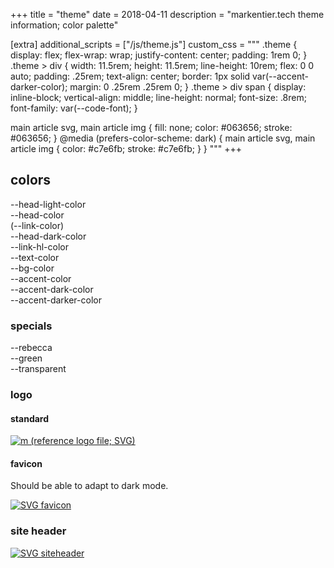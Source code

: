 +++
title = "theme"
date = 2018-04-11
description = "markentier.tech theme information; color palette"

[extra]
additional_scripts = ["/js/theme.js"]
custom_css = """
.theme {
  display: flex;
  flex-wrap: wrap;
  justify-content: center;
  padding: 1rem 0;
}
.theme > div {
  width: 11.5rem;
  height: 11.5rem;
  line-height: 10rem;
  flex: 0 0 auto;
  padding: .25rem;
  text-align: center;
  border: 1px solid var(--accent-darker-color);
  margin: 0 .25rem .25rem 0;
}
.theme > div span {
  display: inline-block;
  vertical-align: middle;
  line-height: normal;
  font-size: .8rem;
  font-family: var(--code-font);
}

main article svg,
main article img { fill: none; color: #063656; stroke: #063656; }
@media (prefers-color-scheme: dark) {
  main article svg,
  main article img { color: #c7e6fb; stroke: #c7e6fb; } }
"""
+++

## colors

<div class="theme">
  <div style="background:var(--head-light-color)"><span style="color:var(--bg-color)">--head-light-color</span></div>
  <div style="background:var(--head-color)"><span style="color:var(--bg-color)">--head-color<br/>(--link-color)</span></div>
  <div style="background:var(--head-dark-color)"><span style="color:var(--bg-color)">--head-dark-color</span></div>
  <div style="background:var(--link-hl-color)"><span style="color:var(--bg-color)">--link-hl-color</span></div>
  <div style="background:var(--text-color)"><span style="color:var(--bg-color)">--text-color</span></div>
  <div style="background:var(--bg-color)"><span>--bg-color</span></div>
  <div style="background:var(--accent-color)"><span>--accent-color</span></div>
  <div style="background:var(--accent-dark-color)"><span>--accent-dark-color</span></div>
  <div style="background:var(--accent-darker-color)"><span>--accent-darker-color</span></div>
  <!-- <div style="background:var(--accent-darkest-color)"><span>--accent-darkest-color</span></div> -->
</div>


### specials

<div class="theme">
  <div style="background:var(--rebecca)"><span style="color:var(--bg-color)">--rebecca</span></div>
  <div style="background:var(--green)"><span style="color:var(--bg-color)">--green</span></div>
  <div style="background:var(--transparent)"><span>--transparent</span></div>
</div>
<p></p>

### logo

#### standard

[![m (reference logo file; SVG)](/i/m.svg)](/i/m.svg)

#### favicon

Should be able to adapt to dark mode.

[![SVG favicon](/i/m.favicon.svg)](/i/m.favicon.svg)

### site header

[![SVG siteheader](/i/markentier_tech.svg)](/i/markentier_tech.svg)
